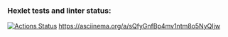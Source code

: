 ### Hexlet tests and linter status:

[![Actions Status](https://github.com/grafwaller/frontend-project-44/workflows/hexlet-check/badge.svg)](https://github.com/grafwaller/frontend-project-44/actions)
https://asciinema.org/a/sQfyGnfBp4mv1ntm8o5NyQIjw
